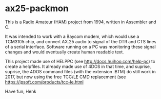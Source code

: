# ax25-packmon

This is a Radio Amateur (HAM) project from 1994, written in Assembler and C.

It was intended to work with a Baycom modem, which would use a TCM3105 chip, and convert AX.25 audio to signal of the DTR and CTS lines of a serial interface.
Software running on a PC was monitoring these signal changes and would eventually create human readable text.

This project made use of HELPPC (see http://docs.huihoo.com/help-pc) to create a helpfiles.
It already made use of 4DOS in that time, and suprise, suprise, the 4DOS command files (with the extension .BTM) do still work in 2017,
but now using the free TCC/LE CMD replacement (see https://jpsoft.com/products/tcc-le.html

Have fun,
Henk